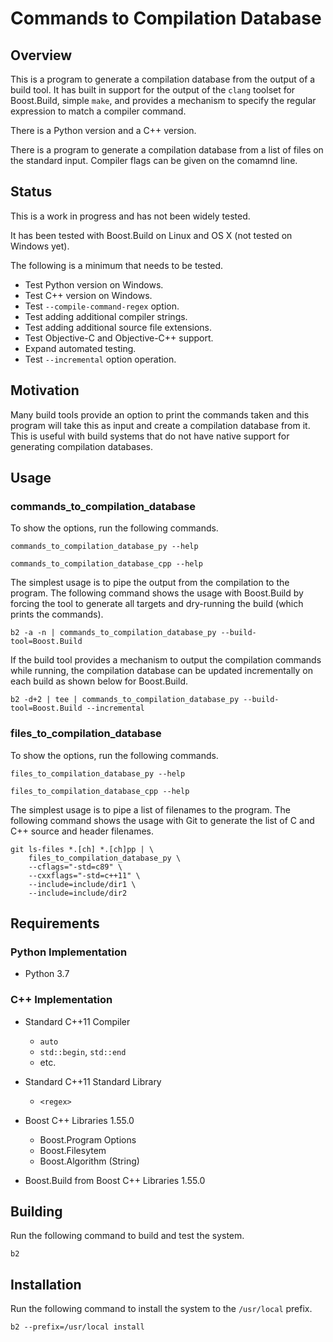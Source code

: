 # Commands to Compilation Database

## Overview

This is a program to generate a compilation database from the output
of a build tool.  It has built in support for the output of the
`clang` toolset for Boost.Build, simple `make`, and provides a
mechanism to specify the regular expression to match a compiler
command.

There is a Python version and a C++ version.

There is a program to generate a compilation database from a list of
files on the standard input.  Compiler flags can be given on the
comamnd line.

## Status

This is a work in progress and has not been widely tested.

It has been tested with Boost.Build on Linux and OS X (not tested on
Windows yet).

The following is a minimum that needs to be tested.

- Test Python version on Windows.
- Test C++ version on Windows.
- Test `--compile-command-regex` option.
- Test adding additional compiler strings.
- Test adding additional source file extensions.
- Test Objective-C and Objective-C++ support.
- Expand automated testing.
- Test `--incremental` option operation.

## Motivation

Many build tools provide an option to print the commands taken and
this program will take this as input and create a compilation database
from it.  This is useful with build systems that do not have native
support for generating compilation databases.

## Usage

### commands_to_compilation_database

To show the options, run the following commands.

``` shell
commands_to_compilation_database_py --help
```

``` shell
commands_to_compilation_database_cpp --help
```

The simplest usage is to pipe the output from the compilation to the
program.  The following command shows the usage with Boost.Build by
forcing the tool to generate all targets and dry-running the build
(which prints the commands).

``` shell
b2 -a -n | commands_to_compilation_database_py --build-tool=Boost.Build
```

If the build tool provides a mechanism to output the compilation
commands while running, the compilation database can be updated
incrementally on each build as shown below for Boost.Build.

``` shell
b2 -d+2 | tee | commands_to_compilation_database_py --build-tool=Boost.Build --incremental
```

### files_to_compilation_database

To show the options, run the following commands.

``` shell
files_to_compilation_database_py --help
```

``` shell
files_to_compilation_database_cpp --help
```

The simplest usage is to pipe a list of filenames to the program.  The
following command shows the usage with Git to generate the list of C
and C++ source and header filenames.

``` shell
git ls-files *.[ch] *.[ch]pp | \
    files_to_compilation_database_py \
    --cflags="-std=c89" \
    --cxxflags="-std=c++11" \
    --include=include/dir1 \
    --include=include/dir2
```

## Requirements

### Python Implementation

- Python 3.7

### C++ Implementation

- Standard C++11 Compiler

   - `auto`
   - `std::begin`, `std::end`
   - etc.

- Standard C++11 Standard Library

   - `<regex>`

- Boost C++ Libraries 1.55.0

   - Boost.Program Options
   - Boost.Filesytem
   - Boost.Algorithm (String)

- Boost.Build from Boost C++ Libraries 1.55.0

## Building

Run the following command to build and test the system.

``` shell
b2
```

Installation
------------

Run the following command to install the system to the `/usr/local`
prefix.

``` shell
b2 --prefix=/usr/local install
```
